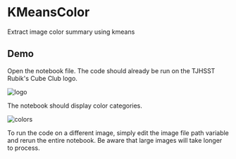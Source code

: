 # KMeansColor
Extract image color summary using kmeans

## Demo
Open the notebook file. The code should already be run on the TJHSST Rubik's Cube Club logo.

![logo](https://user-images.githubusercontent.com/5676952/33154721-6e0e0738-cfb8-11e7-9729-9dceee21f435.png)

The notebook should display color categories.

![colors](https://user-images.githubusercontent.com/5676952/33154782-e9835f4e-cfb8-11e7-924c-7cbd1eaaa3f7.png)

To run the code on a different image, simply edit the image file path variable and rerun the entire notebook. Be aware that large images will take longer to process.

